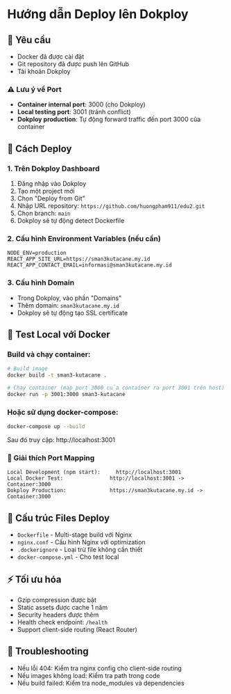 # Hướng dẫn Deploy lên Dokploy

## 📝 Yêu cầu
- Docker đã được cài đặt
- Git repository đã được push lên GitHub
- Tài khoản Dokploy

### ⚠️ Lưu ý về Port
- **Container internal port**: 3000 (cho Dokploy)
- **Local testing port**: 3001 (tránh conflict)
- **Dokploy production**: Tự động forward traffic đến port 3000 của container

## 🚀 Cách Deploy

### 1. Trên Dokploy Dashboard
1. Đăng nhập vào Dokploy
2. Tạo một project mới
3. Chọn "Deploy from Git"
4. Nhập URL repository: `https://github.com/huongpham911/edu2.git`
5. Chọn branch: `main`
6. Dokploy sẽ tự động detect Dockerfile

### 2. Cấu hình Environment Variables (nếu cần)
```
NODE_ENV=production
REACT_APP_SITE_URL=https://sman3kutacane.my.id
REACT_APP_CONTACT_EMAIL=informasi@sman3kutacane.my.id
```

### 3. Cấu hình Domain
- Trong Dokploy, vào phần "Domains"
- Thêm domain: `sman3kutacane.my.id`
- Dokploy sẽ tự động tạo SSL certificate

## 🧪 Test Local với Docker

### Build và chạy container:
```bash
# Build image
docker build -t sman3-kutacane .

# Chạy container (map port 3000 của container ra port 3001 trên host)
docker run -p 3001:3000 sman3-kutacane
```

### Hoặc sử dụng docker-compose:
```bash
docker-compose up --build
```

Sau đó truy cập: http://localhost:3001

### 🔄 Giải thích Port Mapping
```
Local Development (npm start):     http://localhost:3001
Local Docker Test:               http://localhost:3001 -> Container:3000
Dokploy Production:              https://sman3kutacane.my.id -> Container:3000
```

## 📁 Cấu trúc Files Deploy
- `Dockerfile` - Multi-stage build với Nginx
- `nginx.conf` - Cấu hình Nginx với optimization
- `.dockerignore` - Loại trừ file không cần thiết
- `docker-compose.yml` - Cho test local

## ⚡ Tối ưu hóa
- Gzip compression được bật
- Static assets được cache 1 năm
- Security headers được thêm
- Health check endpoint: `/health`
- Support client-side routing (React Router)

## 🔧 Troubleshooting
- Nếu lỗi 404: Kiểm tra nginx config cho client-side routing
- Nếu images không load: Kiểm tra path trong code
- Nếu build failed: Kiểm tra node_modules và dependencies
